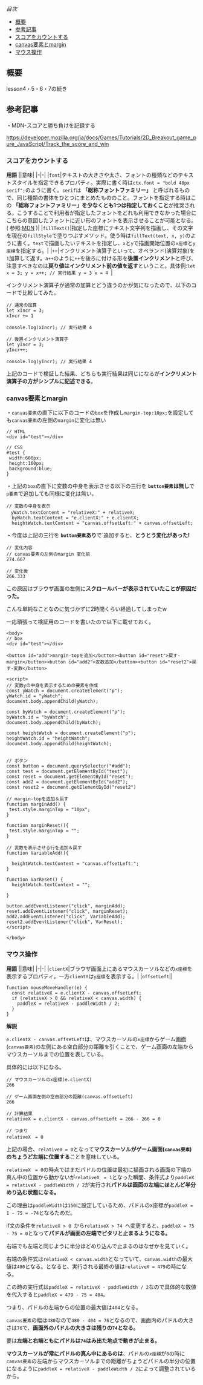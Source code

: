 *目次*
* [概要](#概要)
* [参考記事](#参考記事)
* [スコアをカウントする](#スコアをカウントする)
* [canvas要素とmargin](#canvas要素とmargin)
* [マウス操作](#マウス操作)

## 概要

lesson4・5・6・7の続き

## 参考記事

・MDN-スコアと勝ち負けを記録する

https://developer.mozilla.org/ja/docs/Games/Tutorials/2D_Breakout_game_pure_JavaScript/Track_the_score_and_win

### スコアをカウントする

**用語**
||意味|
|-|-|
|`font`|テキストの大きさや太さ、フォントの種類などのテキストスタイルを指定できるプロパティ。実際に書く時は`ctx.font = "bold 48px serif";`のように書く。`serif`は **「総称フォントファミリー」** と呼ばれるもので、同じ種類の書体をひとつにまとめたもののこと。フォントを指定する時はこの **「総称フォントファミリー」を少なくとも1つは指定しておくこと**が推奨される。こうすることで利用者が指定したフォントをどれも利用できなかった場合にこちらの意図したフォントに近い形のフォントを表示させることが可能となる。( 参照:[MDN](https://developer.mozilla.org/ja/docs/Web/CSS/font-family) )|
|`fillText()`|指定した座標にテキスト文字列を描画し、その文字を現在の`fillStyle`で塗りつぶすメソッド。使う時は`fillText(text, x, y)`のように書く。`text`で描画したいテキストを指定し、`x`と`y`で描画開始位置の`x座標`と`y座標`を指定する。|
|`++`|インクリメント演算子といって、オペランド(演算対象)を`1`加算して返す。`a++`のように`++`を後ろに付ける形を**後置インクリメント**と呼び、注意すべきなのは**戻り値はインクリメント前の値を返す**ということ。具体例:`let x = 3; y = x++; // 実行結果 y = 3 x = 4 `|

インクリメント演算子が通常の加算とどう違うのかが気になったので、以下のコードで比較してみた。

```
// 通常の加算
let xIncr = 3;
xIncr += 1

console.log(xIncr); // 実行結果 4

// 後置インクリメント演算子
let yIncr = 3;
yIncr++;

console.log(yIncr); // 実行結果 4
```

上記のコードで検証した結果、どちらも実行結果は同じになるが**インクリメント演算子の方がシンプルに記述できる**。

### canvas要素とmargin

・`canvas要素`の直下に以下のコードの`box`を作成し`margin-top:10px;`を設定しても`canvas要素`の左側の`margin`に変化は無い

```
// HTML
<div id="test"></div>

// CSS
#test {
 width:600px;
 height:160px;
 background:blue;
}
```
・上記の`box`の直下に変数の中身を表示させる以下の三行を **`button要素`は無し**で`p要素`で追加しても同様に変化は無い。

```
// 変数の中身を表示
　yWatch.textContent = "relativeX:" + relativeX;
  byWatch.textContent = "e.clientX:" + e.clientX;
  heightWatch.textContent = "canvas.offsetLeft:" + canvas.offsetLeft;
```
・今度は上記の三行を **`button要素`あり**で`追加すると、**とうとう変化があった!**

```
// 変化内容
// canvas要素の左側のmargin 変化前
274.667

// 変化後
266.333
```
この原因はブラウザ画面の左側に**スクロールバーが表示されていたことが原因だった。**

こんな単純なことなのに気づかずに2時間くらい経過してしまったw

一応頑張って検証用のコードを書いたので以下に載せておく。
```
<body>
// box
<div id="test"></div>

<button id="add">margin-topを追加</button><button id="reset">戻す-margin</button><button id="add2">変数追加</button><button id="reset2">戻す-変数</button>

<script>
// 変数yの中身を表示するための要素を作成
const yWatch = document.createElement("p");
yWatch.id = "yWatch";
document.body.appendChild(yWatch);

const byWatch = document.createElement("p");
byWatch.id = "byWatch";
document.body.appendChild(byWatch);

const heightWatch = document.createElement("p");
heightWatch.id = "heightWatch";
document.body.appendChild(heightWatch);


// ボタン
const button = document.querySelector("#add");
const test = document.getElementById("test");
const reset = document.getElementById("reset");
const add2 = document.getElementById("add2");
const reset2 = document.getElementById("reset2")

// margin-topを追加＆戻す
function marginAdd() {
 test.style.marginTop = "10px";
}

function marginReset(){
 test.style.marginTop = "";
}

// 変数を表示させる行を追加＆戻す
function VariableAdd(){
 
  heightWatch.textContent = "canvas.offsetLeft:";
}

function VarReset() {
  heightWatch.textContent = "";

}

button.addEventListener("click", marginAdd);
reset.addEventListener("click", marginReset);
add2.addEventListener("click", VariableAdd);
reset2.addEventListener("click", VarReset);
</script>

</body>
```

### マウス操作

**用語**
||意味|
|-|-|
|`clientX`|ブラウザ画面上にあるマウスカーソルなどの`x座標`を表示するプロパティ。一方`clientY`は`y座標`を表示する。|
|`offsetLeft`||

```
function mouseMoveHandler(e) {
  const relativeX = e.clientX - canvas.offsetLeft;
  if (relativeX > 0 && relativeX < canvas.width) {
    paddleX = relativeX - paddleWidth / 2;
  }
}
```

**解説**

`e.clientX - canvas.offsetLeft`は、マウスカーソルの`x座標`からゲーム画面(`canvas要素`)の左側にある空白部分の距離を引くことで、ゲーム画面の左端からマウスカーソルまでの位置を表している。

具体的には以下になる。

```
// マウスカーソルのx座標(e.clientX)
266

// ゲーム画面左側の空白部分の距離(canvas.offsetLeft)
266

// 計算結果
relativeX = e.clientX - canvas.offsetLeft = 266 - 266 = 0

// つまり
relativeX　= 0
```

上記の場合、`relativeX = 0`となって**マウスカーソルがゲーム画面(`canvas要素`)のちょうど左端に位置する**ことを意味している。

`relativeX　= 0`の時点ではまだパドルの位置は最初に描画される画面の下端の真ん中の位置から動かないが`relativeX　= 1`となった瞬間、条件式より`paddleX = relativeX - paddleWidth / 2`が実行され**パドルは画面の左端にほとんど半分めり込む状態になる。**

この理由は`paddleWidth`は`150`に設定しているため、パドルのx座標が`paddleX = 1 - 75 = -74`となるためだ。

if文の条件を`relativeX > 0 `から`relativeX > 74 `へ変更すると、`paddleX = 75 - 75 = 0`となって**パドルが画面の左端でピタリと止まるようになる。**

右端でも左端と同じように半分ほどめり込んで止まるのはなぜかを見ていく。

右端の条件式は`relativeX < canvas.width`となっていて、`canvas.width`の最大値は`480`となる。となると、実行される最終の値は`relativeX = 479`の時になる。

この時の実行式は`paddleX = relativeX - paddleWidth / 2`なので具体的な数値を代入すると`paddleX = 479 - 75 = 404`。

つまり、パドルの左端からの位置の最大値は`404`となる。

`canvas要素`の幅は`480`なので`480 - 404 = 76`となるので、画面内のパドルの大きさは`76`で、**画面外のパドルの大きさは残りの`74`となる。**

要は**左端と右端ともにパドルは`74`はみ出た地点で動きが止まる。**

**マウスカーソルが常にパドルの真ん中にあるのは**、パドルの`x座標`が`0`の時に`canvas要素`の左端からマウスカーソルまでの距離がちょうどパドルの半分の位置になるように`paddleX = relativeX - paddleWidth / 2`によって調整されているから。




